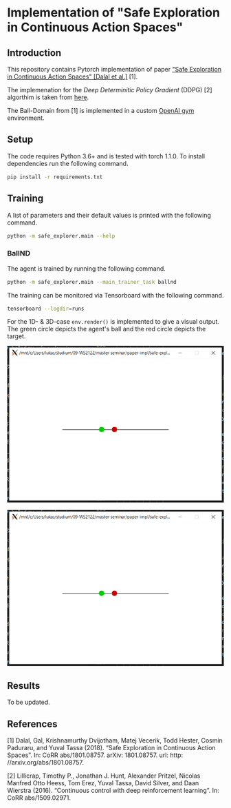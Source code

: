# Implementation of "Safe Exploration in Continuous Action Spaces"

## Introduction

This repository contains Pytorch implementation of paper ["Safe Exploration in Continuous Action Spaces" [Dalal et al.]](https://arxiv.org/pdf/1801.08757.pdf) [1]. 

The implemenation for the *Deep Determinitic Policy Gradient* (DDPG) [2] algorthim is taken from [here](https://towardsdatascience.com/deep-deterministic-policy-gradients-explained-2d94655a9b7b).

The Ball-Domain from [1] is implemented in a custom [OpenAI gym](https://gym.openai.com/) environment.

## Setup

The code requires Python 3.6+ and is tested with torch 1.1.0. To install dependencies run the following command.
```sh
pip install -r requirements.txt
```

## Training

A list of parameters and their default values is printed with the following command.
```sh
python -m safe_explorer.main --help
```

### BallND

The agent is trained by running the following command.
```sh
python -m safe_explorer.main --main_trainer_task ballnd
```

The training can be monitored via Tensorboard with the following command.
```sh
tensorboard --logdir=runs
```

For the 1D- & 3D-case ```env.render()``` is implemented to give a visual output. The green circle depicts the agent's ball and the red circle depicts the target.

![Ball1D render](images/ball1d.png)

![Ball3D render](images/ball1d.png)

## Results

To be updated.

## References
[1] Dalal, Gal, Krishnamurthy Dvijotham, Matej Vecerik, Todd Hester, Cosmin Paduraru, and Yuval Tassa (2018). “Safe Exploration in Continuous Action Spaces”. In: CoRR abs/1801.08757. arXiv: 1801.08757. url: http: //arxiv.org/abs/1801.08757.

[2] Lillicrap, Timothy P., Jonathan J. Hunt, Alexander Pritzel, Nicolas Manfred Otto Heess, Tom Erez, Yuval Tassa, David Silver, and Daan Wierstra (2016). “Continuous control with deep reinforcement learning”. In: CoRR abs/1509.02971.
